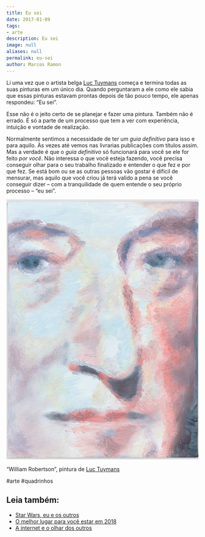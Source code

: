 ```yaml
---
title: Eu sei
date: 2017-01-09
tags:
- arte
description: Eu sei
image: null
aliases: null
permalink: eu-sei
author: Marcos Ramon
---
```

Li uma vez que o artista belga [Luc Tuymans](https://en.m.wikipedia.org/wiki/Luc_Tuymans) começa e termina todas as suas pinturas em um único dia. Quando perguntaram a ele como ele sabia que essas pinturas estavam prontas depois de tão pouco tempo, ele apenas respondeu: “Eu sei”.

Esse não é o jeito certo de se planejar e fazer uma pintura. Também não é errado. É só a parte de um processo que tem a ver com experiência, intuição e vontade de realização.

Normalmente sentimos a necessidade de ter um _guia definitivo_ para isso e para aquilo. Às vezes até vemos nas livrarias publicações com títulos assim. Mas a verdade é que o _guia definitivo_ só funcionará para você se ele for feito _por você_. Não interessa o que você esteja fazendo, você precisa conseguir olhar para o seu trabalho finalizado e entender o que fez e por que fez. Se está bom ou se as outras pessoas vão gostar é difícil de mensurar, mas aquilo que você criou já terá valido a pena se você conseguir dizer – com a tranquilidade de quem entende o seu próprio processo – “eu sei”.

<img src="/assets/img/eu-sei-medium.jpeg">

“William Robertson”, pintura de [Luc Tuymans](http://www.thebroad.org/art/luc-tuymans/william-robertson)


#arte #quadrinhos<div class="leia-tambem" markdown="1">
## Leia também:

- <a href="/star-wars-eu-e-os-outros">Star Wars, eu e os outros</a>
- <a href="/o-melhor-lugar-para-voce-estar-em-2018">O melhor lugar para você estar em 2018</a>
- <a href="/a-internet-e-o-olhar-dos-outros">A internet e o olhar dos outros</a>
</div>